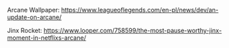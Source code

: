 Arcane Wallpaper: https://www.leagueoflegends.com/en-pl/news/dev/an-update-on-arcane/

Jinx Rocket: https://www.looper.com/758599/the-most-pause-worthy-jinx-moment-in-netflixs-arcane/